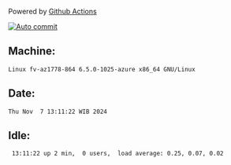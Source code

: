 Powered by [Github Actions](https://github.com/features/actions)

[![Auto commit](https://github.com/hiage/workstation/workflows/Auto%20commit/badge.svg)](https://github.com/hiage/workstation/actions?query=workflow%3A%22Auto+commit%22)

## Machine:
```
Linux fv-az1778-864 6.5.0-1025-azure x86_64 GNU/Linux
```
## Date:
```
Thu Nov  7 13:11:22 WIB 2024
```
## Idle:
```
 13:11:22 up 2 min,  0 users,  load average: 0.25, 0.07, 0.02
```
